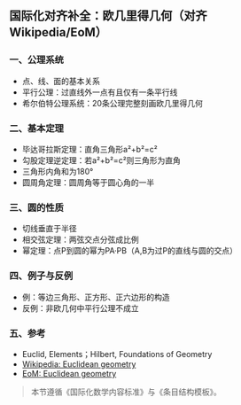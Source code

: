 
## 国际化对齐补全：欧几里得几何（对齐 Wikipedia/EoM）

### 一、公理系统

- 点、线、面的基本关系
- 平行公理：过直线外一点有且仅有一条平行线
- 希尔伯特公理系统：20条公理完整刻画欧几里得几何

### 二、基本定理

- 毕达哥拉斯定理：直角三角形a²+b²=c²
- 勾股定理逆定理：若a²+b²=c²则三角形为直角
- 三角形内角和为180°
- 圆周角定理：圆周角等于圆心角的一半

### 三、圆的性质

- 切线垂直于半径
- 相交弦定理：两弦交点分弦成比例
- 幂定理：点P到圆的幂为PA·PB（A,B为过P的直线与圆的交点）

### 四、例子与反例

- 例：等边三角形、正方形、正六边形的构造
- 反例：非欧几何中平行公理不成立

### 五、参考

- Euclid, Elements；Hilbert, Foundations of Geometry
- [Wikipedia: Euclidean geometry](https://en.wikipedia.org/wiki/Euclidean_geometry)
- [EoM: Euclidean geometry](https://encyclopediaofmath.org/wiki/Euclidean_geometry)

> 本节遵循《国际化数学内容标准》与《条目结构模板》。

